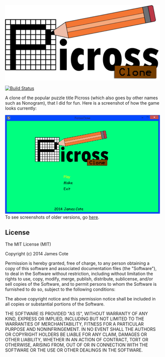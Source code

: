 ![Screenshot](PicrossClone/Content/Images/Logo.png "PicrossClone")

[![Build Status](https://travis-ci.org/Coteh/PicrossClone.svg?branch=master)](https://travis-ci.org/Coteh/PicrossClone)

A clone of the popular puzzle title Picross (which also goes by other names such as Nonogram), that I did for fun. Here is a screenshot of how the game looks currently:

![Screenshot](screenshots/Screenshot1.png "Screenshot")
To see screenshots of older versions, go [here](screenshots).

License
---------
The MIT License (MIT)

Copyright (c) 2014 James Cote

Permission is hereby granted, free of charge, to any person obtaining a copy
of this software and associated documentation files (the "Software"), to deal
in the Software without restriction, including without limitation the rights
to use, copy, modify, merge, publish, distribute, sublicense, and/or sell
copies of the Software, and to permit persons to whom the Software is
furnished to do so, subject to the following conditions:

The above copyright notice and this permission notice shall be included in all
copies or substantial portions of the Software.

THE SOFTWARE IS PROVIDED "AS IS", WITHOUT WARRANTY OF ANY KIND, EXPRESS OR
IMPLIED, INCLUDING BUT NOT LIMITED TO THE WARRANTIES OF MERCHANTABILITY,
FITNESS FOR A PARTICULAR PURPOSE AND NONINFRINGEMENT. IN NO EVENT SHALL THE
AUTHORS OR COPYRIGHT HOLDERS BE LIABLE FOR ANY CLAIM, DAMAGES OR OTHER
LIABILITY, WHETHER IN AN ACTION OF CONTRACT, TORT OR OTHERWISE, ARISING FROM,
OUT OF OR IN CONNECTION WITH THE SOFTWARE OR THE USE OR OTHER DEALINGS IN THE
SOFTWARE.
